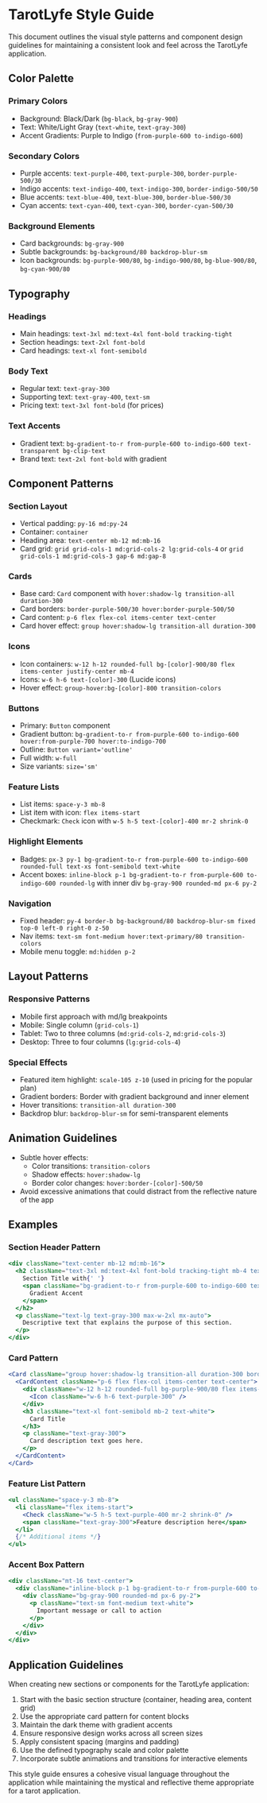 # TarotLyfe Style Guide

This document outlines the visual style patterns and component design guidelines for maintaining a consistent look and feel across the TarotLyfe application.

## Color Palette

### Primary Colors
- Background: Black/Dark (`bg-black`, `bg-gray-900`)
- Text: White/Light Gray (`text-white`, `text-gray-300`)
- Accent Gradients: Purple to Indigo (`from-purple-600 to-indigo-600`)

### Secondary Colors
- Purple accents: `text-purple-400`, `text-purple-300`, `border-purple-500/30`
- Indigo accents: `text-indigo-400`, `text-indigo-300`, `border-indigo-500/50`
- Blue accents: `text-blue-400`, `text-blue-300`, `border-blue-500/30`
- Cyan accents: `text-cyan-400`, `text-cyan-300`, `border-cyan-500/30`

### Background Elements
- Card backgrounds: `bg-gray-900`
- Subtle backgrounds: `bg-background/80 backdrop-blur-sm`
- Icon backgrounds: `bg-purple-900/80`, `bg-indigo-900/80`, `bg-blue-900/80`, `bg-cyan-900/80`

## Typography

### Headings
- Main headings: `text-3xl md:text-4xl font-bold tracking-tight`
- Section headings: `text-2xl font-bold`
- Card headings: `text-xl font-semibold`

### Body Text
- Regular text: `text-gray-300`
- Supporting text: `text-gray-400`, `text-sm`
- Pricing text: `text-3xl font-bold` (for prices)

### Text Accents
- Gradient text: `bg-gradient-to-r from-purple-600 to-indigo-600 text-transparent bg-clip-text`
- Brand text: `text-2xl font-bold` with gradient

## Component Patterns

### Section Layout
- Vertical padding: `py-16 md:py-24`
- Container: `container`
- Heading area: `text-center mb-12 md:mb-16`
- Card grid: `grid grid-cols-1 md:grid-cols-2 lg:grid-cols-4` or `grid grid-cols-1 md:grid-cols-3 gap-6 md:gap-8`

### Cards
- Base card: `Card` component with `hover:shadow-lg transition-all duration-300`
- Card borders: `border-purple-500/30 hover:border-purple-500/50`
- Card content: `p-6 flex flex-col items-center text-center`
- Card hover effect: `group hover:shadow-lg transition-all duration-300`

### Icons
- Icon containers: `w-12 h-12 rounded-full bg-[color]-900/80 flex items-center justify-center mb-4`
- Icons: `w-6 h-6 text-[color]-300` (Lucide icons)
- Hover effect: `group-hover:bg-[color]-800 transition-colors`

### Buttons
- Primary: `Button` component 
- Gradient button: `bg-gradient-to-r from-purple-600 to-indigo-600 hover:from-purple-700 hover:to-indigo-700`
- Outline: `Button variant='outline'`
- Full width: `w-full`
- Size variants: `size='sm'`

### Feature Lists
- List items: `space-y-3 mb-8`
- List item with icon: `flex items-start`
- Checkmark: `Check` icon with `w-5 h-5 text-[color]-400 mr-2 shrink-0`

### Highlight Elements
- Badges: `px-3 py-1 bg-gradient-to-r from-purple-600 to-indigo-600 rounded-full text-xs font-semibold text-white`
- Accent boxes: `inline-block p-1 bg-gradient-to-r from-purple-600 to-indigo-600 rounded-lg` with inner div `bg-gray-900 rounded-md px-6 py-2`

### Navigation
- Fixed header: `py-4 border-b bg-background/80 backdrop-blur-sm fixed top-0 left-0 right-0 z-50`
- Nav items: `text-sm font-medium hover:text-primary/80 transition-colors`
- Mobile menu toggle: `md:hidden p-2`

## Layout Patterns

### Responsive Patterns
- Mobile first approach with md/lg breakpoints
- Mobile: Single column (`grid-cols-1`)
- Tablet: Two to three columns (`md:grid-cols-2`, `md:grid-cols-3`)
- Desktop: Three to four columns (`lg:grid-cols-4`)

### Special Effects
- Featured item highlight: `scale-105 z-10` (used in pricing for the popular plan)
- Gradient borders: Border with gradient background and inner element
- Hover transitions: `transition-all duration-300`
- Backdrop blur: `backdrop-blur-sm` for semi-transparent elements

## Animation Guidelines
- Subtle hover effects: 
  - Color transitions: `transition-colors`
  - Shadow effects: `hover:shadow-lg`
  - Border color changes: `hover:border-[color]-500/50`
- Avoid excessive animations that could distract from the reflective nature of the app

## Examples

### Section Header Pattern
```jsx
<div className="text-center mb-12 md:mb-16">
  <h2 className="text-3xl md:text-4xl font-bold tracking-tight mb-4 text-white">
    Section Title with{' '}
    <span className="bg-gradient-to-r from-purple-600 to-indigo-600 text-transparent bg-clip-text">
      Gradient Accent
    </span>
  </h2>
  <p className="text-lg text-gray-300 max-w-2xl mx-auto">
    Descriptive text that explains the purpose of this section.
  </p>
</div>
```

### Card Pattern
```jsx
<Card className="group hover:shadow-lg transition-all duration-300 border-purple-500/30 hover:border-purple-500/50 bg-gray-900">
  <CardContent className="p-6 flex flex-col items-center text-center">
    <div className="w-12 h-12 rounded-full bg-purple-900/80 flex items-center justify-center mb-4 group-hover:bg-purple-800 transition-colors">
      <Icon className="w-6 h-6 text-purple-300" />
    </div>
    <h3 className="text-xl font-semibold mb-2 text-white">
      Card Title
    </h3>
    <p className="text-gray-300">
      Card description text goes here.
    </p>
  </CardContent>
</Card>
```

### Feature List Pattern
```jsx
<ul className="space-y-3 mb-8">
  <li className="flex items-start">
    <Check className="w-5 h-5 text-purple-400 mr-2 shrink-0" />
    <span className="text-gray-300">Feature description here</span>
  </li>
  {/* Additional items */}
</ul>
```

### Accent Box Pattern
```jsx
<div className="mt-16 text-center">
  <div className="inline-block p-1 bg-gradient-to-r from-purple-600 to-indigo-600 rounded-lg">
    <div className="bg-gray-900 rounded-md px-6 py-2">
      <p className="text-sm font-medium text-white">
        Important message or call to action
      </p>
    </div>
  </div>
</div>
```

## Application Guidelines

When creating new sections or components for the TarotLyfe application:

1. Start with the basic section structure (container, heading area, content grid)
2. Use the appropriate card pattern for content blocks
3. Maintain the dark theme with gradient accents
4. Ensure responsive design works across all screen sizes
5. Apply consistent spacing (margins and padding)
6. Use the defined typography scale and color palette
7. Incorporate subtle animations and transitions for interactive elements

This style guide ensures a cohesive visual language throughout the application while maintaining the mystical and reflective theme appropriate for a tarot application.
